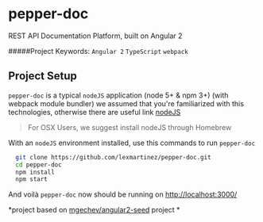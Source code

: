 # pepper-doc
REST API Documentation Platform, built on Angular 2

#####Project Keywords: `Angular 2` `TypeScript` `webpack`

## Project Setup

`pepper-doc` is a typical `nodeJS` application (node 5+ & npm 3+) (with webpack module bundler) we assumed that you're familiarized with this technologies, otherwise there are useful link [nodeJS](https://nodejs.org/en/)

> For OSX Users, we suggest install nodeJS through Homebrew

With an `nodeJS` environment installed, use this commands to run `pepper-doc`

  ```bash
    git clone https://github.com/lexmartinez/pepper-doc.git
    cd pepper-doc
    npm install
    npm start
  ```

And voil&#224; `pepper-doc` now should be running on [http://localhost:3000/](http://localhost:3000/)

*project based on [mgechev/angular2-seed](https://github.com/mgechev/angular2-seed) project *
